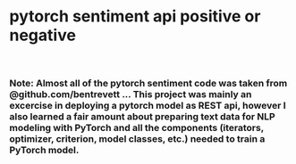 # pytorch sentiment api positive or negative
&nbsp;
### Note: Almost all of the pytorch sentiment code was taken from @github.com/bentrevett ... This project was mainly an excercise in deploying a pytorch model as REST api, however I also learned a fair amount about preparing text data for NLP modeling with PyTorch and all the components (iterators, optimizer, criterion, model classes, etc.) needed to train a PyTorch model. 




